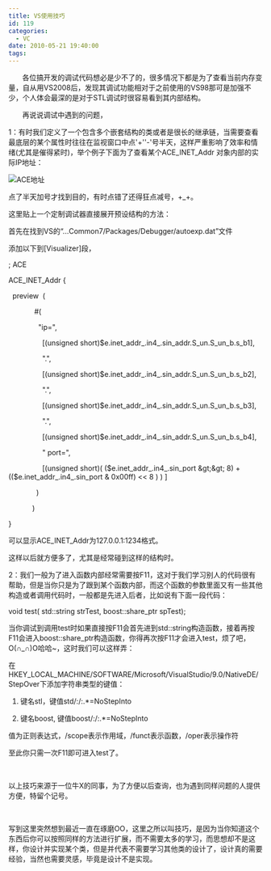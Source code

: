 ```yaml
---
title: VS使用技巧
id: 119
categories:
  - VC
date: 2010-05-21 19:40:00
tags:
---
```


    

&nbsp;&nbsp; &nbsp; &nbsp; 各位搞开发的调试代码想必是少不了的，很多情况下都是为了查看当前内存变量，自从用VS2008后，发现其调试功能相对于之前使用的VS98那可是加强不少，个人体会最深的是对于STL调试时很容易看到其内部结构。

&nbsp;&nbsp; &nbsp; &nbsp; 再说说调试中遇到的问题，

1：有时我们定义了一个包含多个嵌套结构的类或者是很长的继承链，当需要查看最底层的某个属性时往往在监视窗口中点'+''-'号半天，这样严重影响了效率和情绪(尤其是催得紧时)，举个例子下面为了查看某个ACE_INET_Addr 对象内部的实际IP地址：

![ACE地址](http://hi.csdn.net/attachment/201005/21/0_1274441034eb7O.gif)

点了半天加号才找到目的，有时点错了还得狂点减号，+_+。

这里贴上一个定制调试器直接展开预设结构的方法：

首先在找到VS的&ldquo;...Common7/Packages/Debugger/autoexp.dat&rdquo;文件

<p>添加以下到[Visualizer]段，

; ACE

ACE_INET_Addr {

&nbsp;&nbsp;preview &nbsp;(

&nbsp;&nbsp; &nbsp; &nbsp; &nbsp; &nbsp; &nbsp; #(

&nbsp;&nbsp; &nbsp; &nbsp; &nbsp; &nbsp; &nbsp; &nbsp; "ip=",

&nbsp;&nbsp; &nbsp; &nbsp; &nbsp; &nbsp; &nbsp; &nbsp; &nbsp; [(unsigned short)$e.inet_addr_.in4_.sin_addr.S_un.S_un_b.s_b1],

&nbsp;&nbsp; &nbsp; &nbsp; &nbsp; &nbsp; &nbsp; &nbsp; &nbsp; ".",

&nbsp;&nbsp; &nbsp; &nbsp; &nbsp; &nbsp; &nbsp; &nbsp; &nbsp; [(unsigned short)$e.inet_addr_.in4_.sin_addr.S_un.S_un_b.s_b2],

&nbsp;&nbsp; &nbsp; &nbsp; &nbsp; &nbsp; &nbsp; &nbsp; &nbsp; ".",

&nbsp;&nbsp; &nbsp; &nbsp; &nbsp; &nbsp; &nbsp; &nbsp; &nbsp; [(unsigned short)$e.inet_addr_.in4_.sin_addr.S_un.S_un_b.s_b3],

&nbsp;&nbsp; &nbsp; &nbsp; &nbsp; &nbsp; &nbsp; &nbsp; &nbsp; ".",

&nbsp;&nbsp; &nbsp; &nbsp; &nbsp; &nbsp; &nbsp; &nbsp; &nbsp; [(unsigned short)$e.inet_addr_.in4_.sin_addr.S_un.S_un_b.s_b4],

&nbsp;&nbsp; &nbsp; &nbsp; &nbsp; &nbsp; &nbsp; &nbsp; &nbsp; " port=",

&nbsp;&nbsp; &nbsp; &nbsp; &nbsp; &nbsp; &nbsp; &nbsp; &nbsp; [(unsigned short)( ($e.inet_addr_.in4_.sin_port &gt;&gt; 8) + (($e.inet_addr_.in4_.sin_port &amp; 0x00ff) &lt;&lt; 8 ) ) ]

&nbsp;&nbsp; &nbsp; &nbsp; &nbsp; &nbsp; &nbsp; &nbsp;)

&nbsp;&nbsp; &nbsp; &nbsp; &nbsp; &nbsp; &nbsp;)

}

可以显示ACE_INET_Addr为127.0.0.1:1234格式。

这样以后就方便多了，尤其是经常碰到这样的结构时。

2：我们一般为了进入函数内部经常需要按F11，这对于我们学习别人的代码很有帮助，但是当你只是为了跟到某个函数内部，而这个函数的参数里面又有一些其他构造或者调用代码时，一般都是先进入后者，比如说有下面一段代码：

void test( std::string strTest, boost::share_ptr spTest);

当你调试到调用test时如果直接按F11会首先进到std::string构造函数，接着再按F11会进入boost::share_ptr构造函数，你得再次按F11才会进入test，烦了吧，O(&cap;_&cap;)O哈哈~，这时我们可以这样弄：

<p>在HKEY_LOCAL_MACHINE/SOFTWARE/Microsoft/VisualStudio/9.0/NativeDE/StepOver下添加字符串类型的键值：

1) 键名stl，键值std/:/:.*=NoStepInto

2) 键名boost, 键值boost/:/:.*=NoStepInto

值为正则表达式，/scope表示作用域，/funct表示函数，/oper表示操作符

至此你只需一次F11即可进入test了。

</p>

&nbsp;

以上技巧来源于一位牛X的同事，为了方便以后查询，也为遇到同样问题的人提供方便，特留个记号。

</p>

&nbsp;

写到这里突然想到最近一直在琢磨OO，这里之所以叫技巧，是因为当你知道这个东西后你可以按照同样的方法进行扩展，而不需要太多的学习，而思想却不是这样，你设计并实现某个类，但是并代表不需要学习其他类的设计了，设计真的需要经验，当然也需要灵感，毕竟是设计不是实现。

</div>